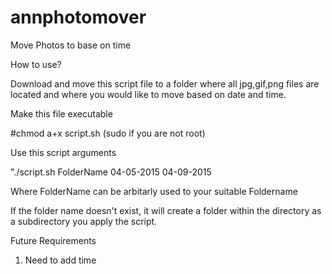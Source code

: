# annphotomover
Move Photos to base on time

How to use?

Download and move this script file to a folder where all jpg,gif,png files are located and where you would like to move based on date and time.

Make this file executable

#chmod a+x script.sh (sudo if you are not root)

Use this script arguments 

"./script.sh FolderName 04-05-2015 04-09-2015

Where FolderName can be arbitarly used to your suitable Foldername

If the folder name doesn't exist, it will create a folder within the directory as a subdirectory you apply the script.

Future Requirements
1. Need to add time
